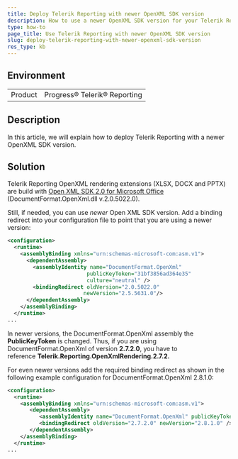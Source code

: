```yaml
---
title: Deploy Telerik Reporting with newer OpenXML SDK version
description: How to use a newer OpenXML SDK version for your Telerik Reporting solution.
type: how-to
page_title: Use Telerik Reporting with newer OpenXML SDK version
slug: deploy-telerik-reporting-with-newer-openxml-sdk-version
res_type: kb
---
```


## Environment

<table>
	<tr>
		<td>Product</td>
		<td>Progress® Telerik® Reporting</td>
	</tr>
</table>

## Description

In this article, we will explain how to deploy Telerik Reporting with a newer OpenXML SDK version.

## Solution 
 
Telerik Reporting OpenXML rendering extensions (XLSX, DOCX and PPTX) are build with  [Open XML SDK 2.0 for Microsoft Office](../installation-deploying-openxml) (DocumentFormat.OpenXml.dll v.2.0.5022.0). 

Still, if needed, you can use *newer* Open XML SDK version. Add a binding redirect into your configuration file to point that you are using a newer version:  

```xml
<configuration>
  <runtime>
    <assemblyBinding xmlns="urn:schemas-microsoft-com:asm.v1">
      <dependentAssembly>
        <assemblyIdentity name="DocumentFormat.OpenXml"
                         publicKeyToken="31bf3856ad364e35"
                         culture="neutral" />
        <bindingRedirect oldVersion="2.0.5022.0"
                        newVersion="2.5.5631.0"/>
      </dependentAssembly>
    </assemblyBinding>
  </runtime>
...
```

In newer versions, the DocumentFormat.OpenXml assembly the **PublicKeyToken** is changed. Thus, if you are using DocumentFormat.OpenXml of version **2.7.2.0**, you have to reference **Telerik.Reporting.OpenXmlRendering.2.7.2.** 

For even newer versions add the required binding redirect as shown in the following example configuration for DocumentFormat.OpenXml 2.8.1.0:  

```xml
<configuration>
  <runtime>
    <assemblyBinding xmlns="urn:schemas-microsoft-com:asm.v1">
       <dependentAssembly>
          <assemblyIdentity name="DocumentFormat.OpenXml" publicKeyToken="8fb06cb64d019a17" culture="neutral" />
          <bindingRedirect oldVersion="2.7.2.0" newVersion="2.8.1.0" />
       </dependentAssembly>
    </assemblyBinding>
  </runtime>
...
```
